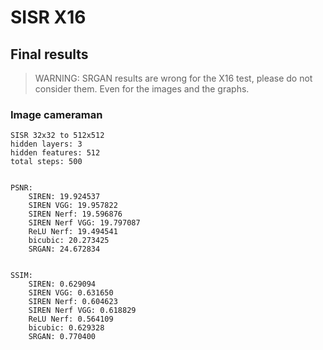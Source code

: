 # SISR X16

## Final results

> WARNING: SRGAN results are wrong for the X16 test, please do not consider them. Even for the images and the graphs.

### Image cameraman

```
SISR 32x32 to 512x512
hidden layers: 3
hidden features: 512
total steps: 500


PSNR:
	SIREN: 19.924537
	SIREN VGG: 19.957822
	SIREN Nerf: 19.596876
	SIREN Nerf VGG: 19.797087
	ReLU Nerf: 19.494541
	bicubic: 20.273425
	SRGAN: 24.672834


SSIM:
	SIREN: 0.629094
	SIREN VGG: 0.631650
	SIREN Nerf: 0.604623
	SIREN Nerf VGG: 0.618829
	ReLU Nerf: 0.564109
	bicubic: 0.629328
	SRGAN: 0.770400
```